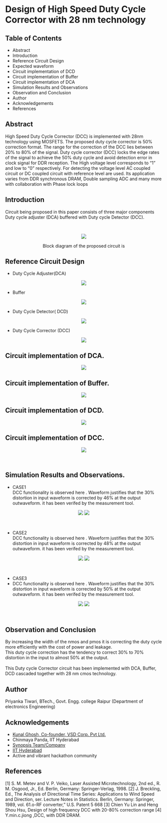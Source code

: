 # Design of High Speed Duty Cycle Corrector with 28 nm technology

## Table of Contents

- Abstract 
- Introduction
- Reference Circuit Design
- Expected waveform
- Circuit implementation of DCD
- Circuit implementation of Buffer
- Circuit implementation of DCA
- Simulation Results and Observations
- Observation and Conclusion
- Author
- Acknowledgements
- References
## Abstract
High Speed Duty Cycle Corrector (DCC) is
implemented with 28nm technology using MOSFETS. The
proposed duty cycle corrector is 50% correction format. The
range for the correction of the DCC lies between 20% to 80% of
the signal. Duty cycle corrector (DCC) locks the edge rates of the
signal to achieve the 50% duty cycle and avoid detection error in
clock signal for DDR reception. The High voltage level
corresponds to “1” and low to “0” respectively. For detecting the
voltage level AC coupled circuit or DC coupled circuit with
reference level are used. Its application varies from DDR
synchronous DRAM, Double sampling ADC and many more
with collaboration with Phase lock loops



## Introduction
Circuit being proposed in this paper consists of three major
components Duty cycle adjuster (DCA) buffered with Duty
cycle Detector (DCC).</br>

</br>
<p align="center">
<img src="https://user-images.githubusercontent.com/100523474/155891764-91fec4b1-6dc4-4238-af28-0ab5c1a4151f.png">
</p>
<p align="center">
Block diagram of the proposed circuit is
</p>


## Reference Circuit Design
- Duty Cycle Adjuster(DCA)</br>
<p align="center">
<img src="https://user-images.githubusercontent.com/100523474/155891857-50f9a78f-bfb5-41b3-b059-502c01ad1c0d.png">
</p>

- Buffer</br>
<p align="center">
<img src="https://user-images.githubusercontent.com/100523474/155891921-d5d1b5bb-bb6f-495e-8a3f-d87a0008fbab.png">
</p>

- Duty Cycle Detector( DCD)
<p align="center">
<img src="https://user-images.githubusercontent.com/100523474/155891962-a87b0441-cba7-416e-ae93-b9d0aca89d2b.png">
</p>

- Duty Cycle Corrector (DCC)</br>

<p align="center">
<img src="https://user-images.githubusercontent.com/100523474/155892002-1e3623a1-0b2c-4766-ae21-62f97686010c.png">
</p>




## Circuit implementation of DCA.
<p align="center">
<img src="https://user-images.githubusercontent.com/100523474/156123112-789b0da2-2559-439e-b673-d189e7744979.png">
</p>


## Circuit implementation of Buffer.
<p align="center">
<img src="https://user-images.githubusercontent.com/100523474/156123294-b889795e-d15a-4dd5-a9ac-cad9b0215467.png">
</p>


## Circuit implementation of DCD.

<p align="center">
<img src="https://user-images.githubusercontent.com/100523474/156123459-df0a7c6b-432d-4a60-9749-556dab73402b.png">
</p>

## Circuit implementation of DCC.

<p align="center">
<img src="https://user-images.githubusercontent.com/100523474/156123597-db0b94bf-98bf-453a-bd06-a1b9d1c43d82.png">
</p></br>

## Simulation Results and Observations.


- CASE1</br>
DCC functionality is observed here . Waveform justifies that the 30% distortion in input waveform is  corrected by 46% at the output outwaveform. it has been verifed by the measurement tool.

<p align="center">
<img src="https://user-images.githubusercontent.com/100523474/156124066-437cc16c-6d56-409e-a323-9f16c4a72e1b.png">
  <img src="https://user-images.githubusercontent.com/100523474/156124170-ed9a35f4-f2fb-41ab-b8b0-c30cba1473fd.png">
</p></br>

- CASE2</br>
DCC functionality is observed here . Waveform justifies that the 30% distortion in input waveform is  corrected by 48% at the output outwaveform. it has been verifed by the measurement tool.
<p align="center">
<img src="https://user-images.githubusercontent.com/100523474/156124421-efc980b2-93d2-4065-b15f-7429974855e3.png">
  <img src="https://user-images.githubusercontent.com/100523474/156124494-7ffb47f3-58ff-4e75-9bcb-1b253a108f05.png">
</p></br>

- CASE3</br>
- DCC functionality is observed here . Waveform justifies that the 30% distortion in input waveform is  corrected by 50% at the output outwaveform. it has been verifed by the measurement tool.

<p align="center">
<img src="https://user-images.githubusercontent.com/100523474/156124611-a3b171af-5cd9-44f6-a15b-01256f470686.png">
  <img src="https://user-images.githubusercontent.com/100523474/156124675-c09c85f9-14da-4a9c-a956-c8d62d1a2f35.png">
</p></br>


## Observation and Conclusion
By increasing the width of the nmos and pmos it is correcting the duty cycle more efficiently with the cost of power and leakage.</br>
This duty cycle correction has the tendency to correct 30% to 70% distortion in the input  to almost 50% at the output. </br>
</br>
This Duty cycle Corrector circuit has been implemented with DCA, Buffer, DCD cascaded together with 28 nm cmos technology. 




## Author
Priyanka Tiwari, BTech., Govt. Engg. college Raipur (Department of electronics Engineering)



## Acknowledgements

- [Kunal Ghosh, Co-founder, VSD Corp. Pvt Ltd.](https://www.linkedin.com/in/kunal-ghosh-vlsisystemdesign-com-28084836?lipi=urn%3Ali%3Apage%3Ad_flagship3_profile_view_base_contact_details%3B0xcWjpLDThSEo6S9UPO9Tw%3D%3D)
- Chinmaya Panda, IIT Hyderabad
- [Synopsis Team/Company](synopsys.com/company/contact-synopsys/office-locations/india/about-synopsys-india.html)
- [IIT Hyderabad](https://www.iith.ac.in/events/2022/02/15/Cloud-Based-Analog-IC-Design-Hackathon/)
- Active and vibrant hackathon community

## References
[1] S. M. Metev and V. P. Veiko, Laser Assisted Microtechnology, 2nd 
ed., R. M. Osgood, Jr., Ed. Berlin, Germany: Springer-Verlag, 1998.
[2] J. Breckling, Ed., The Analysis of Directional Time Series: 
Applications to Wind Speed and Direction, ser. Lecture Notes in 
Statistics. Berlin, Germany: Springer, 1989, vol. 61.o-RF converter,” 
U.S. Patent 5 668
[3] Chien Yu Lin and Heng Shou Hsu, Design of high frequency DCC
with 20-80% correction range
[4] Y.min.c.jiong ,DCC, with DDR DRAM.


